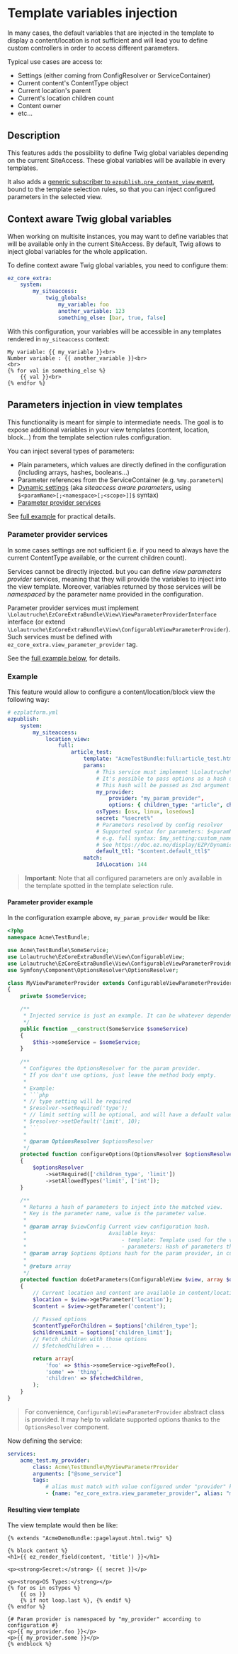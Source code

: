 # Template variables injection

In many cases, the default variables that are injected in the template to display a content/location is not sufficient
and will lead you to define custom controllers in order to access different parameters.

Typical use cases are access to:

* Settings (either coming from ConfigResolver or ServiceContainer)
* Current content's ContentType object
* Current location's parent
* Current's location children count
* Content owner
* etc...


## Description
This features adds the possibility to define Twig global variables depending on the current SiteAccess.
These global variables will be available in every templates.

It also adds a [generic subscriber to `ezpublish.pre_content_view` event](https://doc.ez.no/display/EZP/Parameters+injection+in+content+views),
bound to the template selection rules, so that you can inject configured parameters in the selected view.


## Context aware Twig global variables
When working on multisite instances, you may want to define variables that will be available only in the current
SiteAccess. By default, Twig allows to inject global variables for the whole application.

To define context aware Twig global variables, you need to configure them:

```yaml
ez_core_extra:
    system:
        my_siteaccess:
            twig_globals:
                my_variable: foo
                another_variable: 123
                something_else: [bar, true, false]
```

With this configuration, your variables will be accessible in any templates rendered in `my_siteaccess` context:

```jinja
My variable: {{ my_variable }}<br>
Number variable : {{ another_variable }}<br>
<br>
{% for val in something_else %}
    {{ val }}<br>
{% endfor %}
```

## Parameters injection in view templates
This functionality is meant for simple to intermediate needs.
The goal is to expose additional variables in your view templates (content, location, block...)
from the template selection rules configuration.

You can inject several types of parameters:

* Plain parameters, which values are directly defined in the configuration (including arrays, hashes, booleans…)
* Parameter references from the ServiceContainer (e.g. `%my.parameter%`)
* [Dynamic settings](https://doc.ez.no/display/EZP/Dynamic+settings+injection) (aka *siteaccess aware parameters*,
  using `$<paramName>[;<namespace>[;<scope>]]$` syntax)
* [Parameter provider services](#parameter-provider-services)

See [full example](#full-example) for practical details.

### Parameter provider services
In some cases settings are not sufficient (i.e. if you need to always have the current ContentType available, or the current children count).

Services cannot be directly injected. but you can define *view parameters provider* services,
meaning that they will provide the variables to inject into the view template.
Moreover, variables returned by those services will be *namespaced* by the parameter name provided in the configuration.

Parameter provider services must implement `\Lolautruche\EzCoreExtraBundle\View\ViewParameterProviderInterface` interface
(or extend `\Lolautruche\EzCoreExtraBundle\View\ConfigurableViewParameterProvider`).
Such services must be defined with `ez_core_extra.view_parameter_provider` tag.

See the [full example below](#example), for details.


### Example
This feature would allow to configure a content/location/block view the following way:

```yaml
# ezplatform.yml
ezpublish:
    system:
        my_siteaccess:
            location_view:
                full:
                    article_test:
                        template: "AcmeTestBundle:full:article_test.html.twig"
                        params:
                            # This service must implement \Lolautruche\EzCoreExtraBundle\Templating\ViewParameterProviderInterface.
                            # It's possible to pass options as a hash under the "options" key.
                            # This hash will be passed as 2nd argument to your service's "getParameters()" method.
                            my_provider: 
                                provider: "my_param_provider", 
                                options: { children_type: "article", children_limit: 10 }
                            osTypes: [osx, linux, losedows]
                            secret: "%secret%"
                            # Parameters resolved by config resolver
                            # Supported syntax for parameters: $<paramName>[;<namespace>[;<scope>]]$
                            # e.g. full syntax: $my_setting;custom_namespace;my_siteaccess$
                            # See https://doc.ez.no/display/EZP/Dynamic+settings+injection
                            default_ttl: "$content.default_ttl$"
                        match:
                            Id\Location: 144
```

> **Important**: Note that all configured parameters are only available in the template spotted in the template selection rule.

#### Parameter provider example
In the configuration example above, `my_param_provider` would be like:

```php
<?php
namespace Acme\TestBundle;

use Acme\TestBundle\SomeService;
use Lolautruche\EzCoreExtraBundle\View\ConfigurableView;
use Lolautruche\EzCoreExtraBundle\View\ConfigurableViewParameterProvider;
use Symfony\Component\OptionsResolver\OptionsResolver;

class MyViewParameterProvider extends ConfigurableViewParameterProvider
{
    private $someService;

    /**
     * Injected service is just an example. It can be whatever dependency you need
     */
    public function __construct(SomeService $someService)
    {
        $this->someService = $someService;
    }
    
    /**
     * Configures the OptionsResolver for the param provider.
     * If you don't use options, just leave the method body empty.
     *
     * Example:
     * ```php
     * // type setting will be required
     * $resolver->setRequired('type');
     * // limit setting will be optional, and will have a default value of 10
     * $resolver->setDefault('limit', 10);
     * ```
     *
     * @param OptionsResolver $optionsResolver
     */
    protected function configureOptions(OptionsResolver $optionsResolver)
    {
        $optionsResolver
            ->setRequired(['children_type', 'limit'])
            ->setAllowedTypes('limit', ['int']);
    }

    /**
     * Returns a hash of parameters to inject into the matched view.
     * Key is the parameter name, value is the parameter value.
     *
     * @param array $viewConfig Current view configuration hash.
     *                          Available keys:
     *                              - template: Template used for the view.
     *                              - parameters: Hash of parameters that will be passed to the template.
     * @param array $options Options hash for the param provider, in current context.
     *
     * @return array
     */
    protected function doGetParameters(ConfigurableView $view, array $options = [])
    {
        // Current location and content are available in content/location views
        $location = $view->getParameter('location');
        $content = $view->getParameter('content');
        
        // Passed options
        $contentTypeForChildren = $options['children_type'];
        $childrenLimit = $options['children_limit'];
        // Fetch children with those options
        // $fetchedChildren = ...

        return array(
            'foo' => $this->someService->giveMeFoo(),
            'some' => 'thing',
            'children' => $fetchedChildren,
        );
    }
}
```

> For convenience, `ConfigurableViewParameterProvider` abstract class is provided.
> It may help to validate supported options thanks to the `OptionsResolver` component.

Now defining the service:

```yaml
services:
    acme_test.my_provider:
        class: Acme\TestBundle\MyViewParameterProvider
        arguments: ["@some_service"]
        tags:
            # alias must match with value configured under "provider" key in ezplatform.yml
            - {name: "ez_core_extra.view_parameter_provider", alias: "my_param_provider"}
```

#### Resulting view template
The view template would then be like:

```jinja
{% extends "AcmeDemoBundle::pagelayout.html.twig" %}

{% block content %}
<h1>{{ ez_render_field(content, 'title') }}</h1>

<p><strong>Secret:</strong> {{ secret }}</p>

<p><strong>OS Types:</strong></p>
{% for os in osTypes %}
    {{ os }}
    {% if not loop.last %}, {% endif %}
{% endfor %}

{# Param provider is namespaced by "my_provider" according to configuration #}
<p>{{ my_provider.foo }}</p>
<p>{{ my_provider.some }}</p>
{% endblock %}

```
